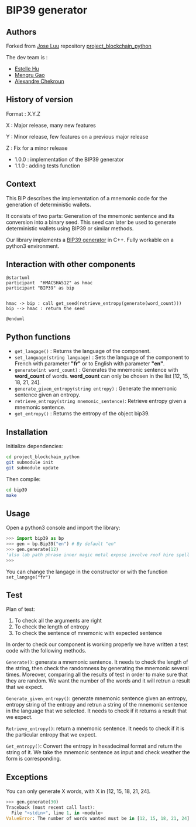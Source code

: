 # BIP39 generator

## Authors

Forked from [Jose Luu](https://github.com/jluuM2) repository [project_blockchain_python](https://github.com/jluuM2/projet_blockchain_python)

The dev team is :
- [Estelle Hu](https://github.com/EstelleHu)
- [Mengru Gao](https://github.com/Mengrulune)
- [Alexandre Chekroun](https://github.com/alchekroun)

## History of version

 Format : X.Y.Z

X : Major release, many new features

Y : Minor release, few features on a previous major release

Z : Fix for a minor release

- 1.0.0 : implementation of the BIP39 generator
- 1.1.0 : adding tests function

## Context
This BIP describes the implementation of a mnemonic code for the generation of deterministic wallets.

It consists of two parts: Generation of the mnemonic sentence and its conversion into a binary seed. This seed can later be used to generate deterministic wallets using BIP39 or similar methods.

Our library implements a [BIP39 generator](https://github.com/bitcoin/bips/blob/master/bip-0039.mediawiki) in C++. Fully workable on a python3 environment.

## Interaction with other components
```plantuml
@startuml
participant  "HMACSHA512" as hmac
participant "BIP39" as bip


hmac -> bip : call get_seed(retrieve_entropy(generate(word_count)))
bip --> hmac : return the seed 

@enduml
```

## Python functions
- ```get_langage()``` : Returns the language of the component.
- ```set_language(string language)``` : Sets the language of the component to French with parameter **"fr"** or to English with parameter **"en"**.
- ```generate(int word_count)``` : Generates the mnemonic sentence with **word_count** of words. **word_count** can only be chosen in the list [12, 15, 18, 21, 24].
- ```generate_given_entropy(string entropy)``` : Generate the mnemonic sentence given an entropy.
- ```retrieve_entropy(string mnemonic_sentence)```: Retrieve entropy given a mnemonic sentence.
- ```get_entropy()``` : Returns the entropy of the object bip39.

## Installation

Initialize dependencies:
```bash
cd project_blockchain_python
git submodule init
git submodule update
```
Then compile:
```bash
cd bip39
make
```

## Usage

Open a python3 console and import the library:

```python
>>> import bip39 as bp
>>> gen = bp.Bip39("en") # By default "en"
>>> gen.generate(12)
'also lab path phrase inner magic metal expose involve roof hire spell'
>>>
```

You can change the langage in the constructor or with the function ```set_langage("fr")```

## Test
Plan of test:
1. To check all the arguments are right
2. To check the length of entropy
3. To check the sentence of mnemonic with expected sentence

In order to check our component is working properly we have written a test code with the following methods.

```Generate()```: generate a mnemonic sentence. It needs to check the length of the string, then check the randomness by generating the mnemonic several times. Moreover, comparing all the results of test in order to make sure that they are random. We want the number of the words and it will retrun a result that we expect.

```Generate_given_entropy()```: generate mnemonic sentence given an entropy, entropy string of the entropy and retrun a string of the mnemonic sentence in the language that we selected. It needs to check if it returns a result that we expect.

```Retrieve_entropy()```: return a  mnemonic sentence. It needs to check if it is the particular entropy that we expect.

```Get_entropy()```: Convert the entropy in hexadecimal format and return the string of it. We take the mnemonic sentence as input and check weather the form is corresponding.



## Exceptions
You can only generate X words, with X in [12, 15, 18, 21, 24].
```python
>>> gen.generate(30)
Traceback (most recent call last):
  File "<stdin>", line 1, in <module>
ValueError: The number of words wanted must be in [12, 15, 18, 21, 24] interval
```
